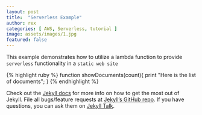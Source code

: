 ```yaml
---
layout: post
title:  "Serverless Example"
author: rex
categories: [ AWS, Serverless, tutorial ]
image: assets/images/1.jpg
featured: false
---
```

This example demonstrates how to utilize a lambda function to provide `serverless` functionality in a `static web site`


{% highlight ruby %}
function showDocuments(count){
	print "Here is the list of documents";
}
{% endhighlight %}

Check out the [Jekyll docs][jekyll-docs] for more info on how to get the most out of Jekyll. File all bugs/feature requests at [Jekyll’s GitHub repo][jekyll-gh]. If you have questions, you can ask them on [Jekyll Talk][jekyll-talk].

[jekyll-docs]: http://jekyllrb.com/docs/home
[jekyll-gh]:   https://github.com/jekyll/jekyll
[jekyll-talk]: https://talk.jekyllrb.com/